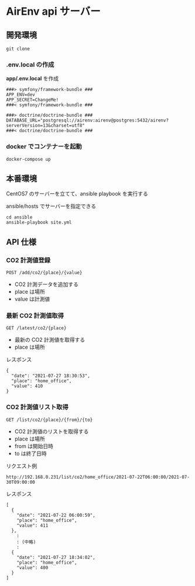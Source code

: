 AirEnv api サーバー
==================

開発環境
-------

```
git clone 
```


### .env.local の作成

**app/.env.local** を作成

```
###> symfony/framework-bundle ###
APP_ENV=dev
APP_SECRET=ChangeMe!
###< symfony/framework-bundle ###

###> doctrine/doctrine-bundle ###
DATABASE_URL="postgresql://airenv:airenv@postgres:5432/airenv?serverVersion=13&charset=utf8"
###< doctrine/doctrine-bundle ###
```

### docker でコンテナーを起動

```
docker-compose up
```

本番環境
------

CentOS7 のサーバーを立てて、ansible playbook を実行する

ansible/hosts でサーバーを指定できる

```
cd ansible
ansible-playbook site.yml
```

API 仕様
-------

### CO2 計測値登録

```
POST /add/co2/{place}/{value}
```

- CO2 計測データを追加する
- place は場所
- value は計測値

### 最新 CO2 計測値取得

```
GET /latest/co2/{place}
```

- 最新の CO2 計測値を取得する
- place は場所

レスポンス

```
{
  "date": "2021-07-27 18:30:53",
  "place": "home_office",
  "value": 410
}
```

### CO2 計測値リスト取得

```
GET /list/co2/{place}/{from}/{to}
```

- CO2 計測値のリストを取得する
- place は場所
- from は開始日時
- to は終了日時

リクエスト例

```
http://192.168.0.231/list/co2/home_office/2021-07-22T06:00:00/2021-07-30T09:00:00
```

レスポンス

```
[
  {
    "date": "2021-07-22 06:00:59",
    "place": "home_office",
    "value": 411
  },
    :
    : (中略)
    :
  {
    "date": "2021-07-27 18:34:02",
    "place": "home_office",
    "value": 400
  }
]
```
